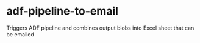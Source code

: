# adf-pipeline-to-email
Triggers ADF pipeline and combines output blobs into Excel sheet that can be emailed
